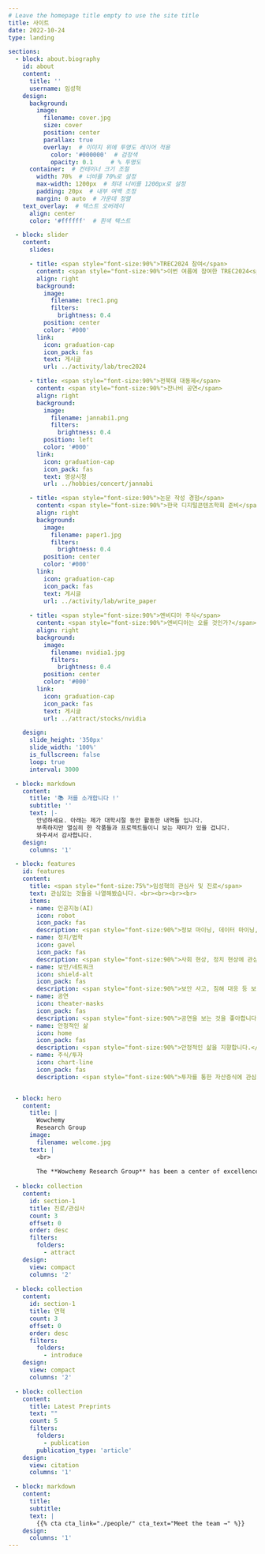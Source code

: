 ```yaml
---
# Leave the homepage title empty to use the site title
title: 사이트
date: 2022-10-24
type: landing

sections:
  - block: about.biography
    id: about
    content:
      title: ''
      username: 임성혁
    design:
      background:
        image:
          filename: cover.jpg
          size: cover
          position: center
          parallax: true
          overlay:  # 이미지 위에 투명도 레이어 적용
            color: '#000000'  # 검정색
            opacity: 0.1     # % 투명도
      container:  # 컨테이너 크기 조절
        width: 70%  # 너비를 70%로 설정
        max-width: 1200px  # 최대 너비를 1200px로 설정
        padding: 20px  # 내부 여백 조정
        margin: 0 auto  # 가운데 정렬
    text_overlay:  # 텍스트 오버레이
      align: center
      color: '#ffffff'  # 흰색 텍스트

  - block: slider
    content:
      slides:

      - title: <span style="font-size:90%">TREC2024 참여</span>
        content: <span style="font-size:90%">이번 여름에 참여한 TREC2024<span style="font-size:90%">
        align: right
        background:
          image:
            filename: trec1.png
            filters:
              brightness: 0.4
          position: center
          color: '#000'
        link:
          icon: graduation-cap
          icon_pack: fas
          text: 게시글
          url: ../activity/lab/trec2024

      - title: <span style="font-size:90%">전북대 대동제</span>
        content: <span style="font-size:90%">잔나비 공연</span>
        align: right
        background:
          image:
            filename: jannabi1.png
            filters:
              brightness: 0.4
          position: left
          color: '#000'
        link:
          icon: graduation-cap
          icon_pack: fas
          text: 영상시청
          url: ../hobbies/concert/jannabi

      - title: <span style="font-size:90%">논문 작성 경험</span>
        content: <span style="font-size:90%">한국 디지털콘텐츠학회 준비</span>
        align: right
        background:
          image:
            filename: paper1.jpg
            filters:
              brightness: 0.4
          position: center
          color: '#000'
        link:
          icon: graduation-cap
          icon_pack: fas
          text: 게시글
          url: ../activity/lab/write_paper
      
      - title: <span style="font-size:90%">엔비디아 주식</span>
        content: <span style="font-size:90%">엔비디아는 오를 것인가?</span>
        align: right
        background:
          image:
            filename: nvidia1.jpg
            filters:
              brightness: 0.4
          position: center
          color: '#000'
        link:
          icon: graduation-cap
          icon_pack: fas
          text: 게시글
          url: ../attract/stocks/nvidia

    design:
      slide_height: '350px'
      slide_width: '100%'
      is_fullscreen: false
      loop: true
      interval: 3000

  - block: markdown
    content:
      title: '📚 저를 소개합니다 !'
      subtitle: ''
      text: |-
        안녕하세요. 아래는 제가 대학시절 동안 활동한 내역들 입니다.
        부족하지만 열심히 한 작품들과 프로젝트들이니 보는 재미가 있을 겁니다.
        와주셔서 감사합니다.
    design:
      columns: '1'

  - block: features
    id: features
    content:
      title: <span style="font-size:75%">임성혁의 관심사 및 진로</span>
      text: 관심있는 것들을 나열해봤습니다. <br><br><br><br>
      items:
      - name: 인공지능(AI)
        icon: robot
        icon_pack: fas
        description: <span style="font-size:90%">정보 마이닝, 데이터 마이닝, LLM과 같이 우리 사회를 변화시킬 기술에 관심이 많습니다.</span><br><br>
      - name: 정치/법학
        icon: gavel
        icon_pack: fas
        description: <span style="font-size:90%">사회 현상, 정치 현상에 관심이 있습니다.</span><br><br>
      - name: 보안/네트워크
        icon: shield-alt
        icon_pack: fas
        description: <span style="font-size:90%">보안 사고, 침해 대응 등 보안 기술에 관심이 많습니다.</span><br><br>
      - name: 공연
        icon: theater-masks
        icon_pack: fas
        description: <span style="font-size:90%">공연을 보는 것을 좋아합니다.</span><br><br>
      - name: 안정적인 삶
        icon: home
        icon_pack: fas
        description: <span style="font-size:90%">안정적인 삶을 지향합니다.</span><br><br>
      - name: 주식/투자
        icon: chart-line
        icon_pack: fas
        description: <span style="font-size:90%">투자를 통한 자산증식에 관심이 많습니다.</span><br><br>


  - block: hero
    content:
      title: |
        Wowchemy
        Research Group
      image:
        filename: welcome.jpg
      text: |
        <br>
        
        The **Wowchemy Research Group** has been a center of excellence for Artificial Intelligence research, teaching, and practice since its founding in 2016.
  
  - block: collection
    content:
      id: section-1
      title: 진로/관심사
      count: 3
      offset: 0
      order: desc
      filters:
        folders:
          - attract
    design:
      view: compact
      columns: '2'
  
  - block: collection
    content:
      id: section-1
      title: 연혁
      count: 3
      offset: 0
      order: desc
      filters:
        folders:
          - introduce
    design:
      view: compact
      columns: '2'

  - block: collection
    content:
      title: Latest Preprints
      text: ""
      count: 5
      filters:
        folders:
          - publication
        publication_type: 'article'
    design:
      view: citation
      columns: '1'

  - block: markdown
    content:
      title:
      subtitle:
      text: |
        {{% cta cta_link="./people/" cta_text="Meet the team →" %}}
    design:
      columns: '1'
---
```

